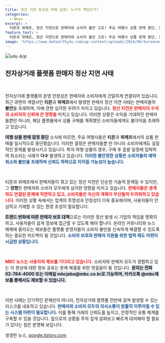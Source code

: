 ```yaml
---
title: 정산 지연 항공권 피해 급증! 누구의 책임인가?
categories:
  - News
excerpt: >
  티몬과 위메프, 정산 지연으로 판매자와 소비자 불안 고조! 주요 여행사 상품 판매 중단, 항공권 취소 불만 폭주. 이대로 사태가 계속되면… 궁금증이 퐁퐁!
feature_text: >
  티몬과 위메프, 정산 지연으로 판매자와 소비자 불안 고조! 주요 여행사 상품 판매 중단, 항공권 취소 불만 폭주. 이대로 사태가 계속되면… 궁금증이 퐁퐁!
image: 'https://www.behealthy4u.com/wp-content/uploads/2024/06/koreanews.jpg'
---
```


<p><img src="https://www.behealthy4u.com/wp-content/uploads/2024/06/koreanews.jpg" alt="info 속보" /></p>

<h2 data-ke-size="size26">전자상거래 플랫폼 판매자 정산 지연 사태</h2>

<p data-ke-size="size16">&nbsp;</p>

<p>전자상거래 플랫폼의 운영 안정성은 판매자와 소비자에게 긴밀하게 연결되어 있습니다. 최근 큐텐의 계열사인 <strong>티몬</strong>과 <strong>위메프</strong>에서 발생한 판매자 정산 지연 사태는 판매자들의 <strong>불안</strong>을 초래하며, 이에 관한 심각한 우려가 커지고 있습니다. <b><span style="color: #ee2323;">정산 지연은 판매자의 수익과 소비자의 신뢰에 큰 영향을</span></b> 미치고 있습니다. 이러한 상황은 수익을 기대하던 판매자들뿐만 아니라, 해당 플랫폼에서 상품 구매를 계획했던 소비자들에게도 불이익을 초래하고 있습니다.</p>

<p><b><span style="background-color: #21538527;">여행 상품 판매 잠정 중단</span></b> 소식에 따르면, 주요 여행사들은 <strong>티몬</strong>과 <strong>위메프</strong>에서의 상품 판매를 일시적으로 중단했습니다. 이러한 결정은 판매자들뿐 만 아니라 소비자에게도 실질적인 문제를 발생시키고 있습니다. 특히 여행 상품의 경우, 구매 후 출발 일정에 임박하여 취소되는 사례가 <strong>다수</strong> 발생하고 있습니다. <b><span style="color: #1a5490;">이러한 불안정한 상황은 소비자들의 예약 취소와 불만을 초래하며 신뢰도 하락으로 이어질 가능성이 높습니다.</span></b></p>

<p data-ke-size="size16">&nbsp;</p>

<p>티몬과 위메프에서 판매자들이 겪고 있는 정산 지연은 단순한 기술적 문제일 수 있지만, 그 <strong>영향</strong>은 판매자와 소비자 모두에게 심각한 영향을 미치고 있습니다. <b><span style="color: #ee2323;">판매자들은 생계와도 연결된 문제에 직면하고 있고, 소비자들은 자신의 계획이 무산될까 두려워하고 있습니다.</span></b> 이러한 상황 속에서는 업계의 투명성과 안정성이 더욱 중요해지며, 사용자들이 안심하고 거래할 수 있는 환경 조성이 필요합니다.</p>

<p><b><span style="background-color: #21538527;">트렌드 변화에 따른 판매자 보호 대책</span></b>으로는 이러한 정산 발생 시 기업의 책임을 명확히 하고, 사용자들이 쉽게 정보에 접근할 수 있도록 해야 합니다. 온라인 커뮤니티와 뉴스 매체에 올라오는 제보들은 플랫폼 운영자들이 소비자 불만을 신속하게 해결할 수 있도록 하는 중요한 피드백이 될 것입니다. <b><span style="color: #1a5490;">소비자 보호와 판매자 지원을 위한 법적 제도 마련이 시급한 상황입니다.</span></b></p>

<p data-ke-size="size16">&nbsp;</p>

<p><b><span style="color: #ee2323;">MBC 뉴스는 사용자의 제보를 기다리고 있습니다.</span></b> 소비자와 판매자 모두가 경험하고 있는 이 현상에 대한 정보 공유는 문제 해결을 위한 첫걸음이 될 것입니다. <b><span style="background-color: #21538527;">문의는 전화 02-784-4000 또는 이메일 mbcjebo@mbc.co.kr로 가능하며, 카카오톡 @mbc제보를 통해서도 제보할 수 있습니다.</span></b></p>

<p data-ke-size="size16">&nbsp;</p>

<p>이번 사례는 단기적인 문제만이 아니라, 전자상거래 플랫폼 전반에 걸쳐 발생할 수 있는 리스크를 내포하고 있습니다. <b><span style="color: #1a5490;">판매자와 소비자 모두의 의사소통이 원활히 이루어질 수 있는 시스템 마련이 필요합니다.</span></b> 이를 통해 거래의 신뢰도를 높이고, 안정적인 유통 체계를 구축할 수 있을 것입니다. 앞으로의 상황을 주의 깊게 살펴보고 빠르게 대처해야 할 필요가 있다는 점은 분명해 보입니다.</p>
생생한 뉴스, <a href="https://qoogle.tistory.com" rel="dofollow">qoogle.tistory.com</a>


